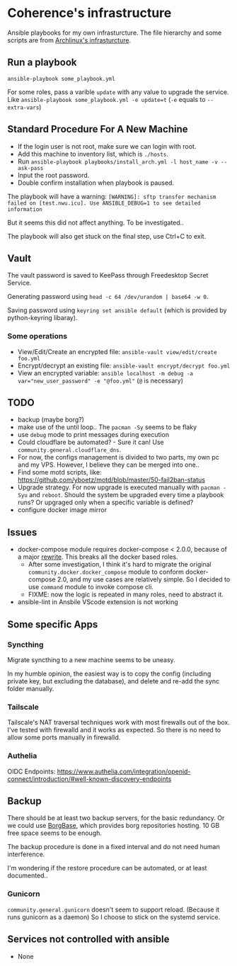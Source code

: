 # Coherence's infrastructure
Ansible playbooks for my own infrasturcture.
The file hierarchy and some scripts are from [Archlinux's infrasturcture](https://gitlab.archlinux.org/archlinux/infrastructure).

## Run a playbook
`ansible-playbook some_playbook.yml`

For some roles, pass a varible `update` with any value to upgrade the service. Like `ansible-playbook some_playbook.yml -e update=t`
(`-e` equals to `--extra-vars`)

## Standard Procedure For A New Machine
- If the login user is not root, make sure we can login with root.
- Add this machine to inventory list, which is `./hosts`.
- Run `ansible-playbook playbooks/install_arch.yml -l host_name -v --ask-pass`
- Input the root password.
- Double confirm installation when playbook is paused.

The playbook will have a warning:
`[WARNING]: sftp transfer mechanism failed on [test.nwu.icu]. Use ANSIBLE_DEBUG=1 to see detailed information`

But it seems this did not affect anything. To be investigated..

The playbook will also get stuck on the final step, use Ctrl+C to exit.

## Vault
The vault password is saved to KeePass through Freedesktop Secret Service.

Generating password using `head -c 64 /dev/urandom | base64 -w 0`.

Saving password using `keyring set ansible default` (which is provided by python-keyring libaray).

### Some operations
- View/Edit/Create an encrypted file: `ansible-vault view/edit/create foo.yml`
- Encrypt/decrypt an existing file: `ansible-vault encrypt/decrypt foo.yml`
- View an encrypted variable: `ansible localhost -m debug -a var="new_user_password" -e "@foo.yml"` (`@` is necessary)

## TODO
- backup (maybe borg?)
- make use of the until loop.. The `pacman -Sy` seems to be flaky
- use `debug` mode to print messages during execution
- Could cloudflare be automated? - Sure it can! Use `community.general.cloudflare_dns`.
- For now, the configs management is divided to two parts, my own pc and my VPS. However, I believe they can be merged into one..
- Find some motd scripts, like: https://github.com/yboetz/motd/blob/master/50-fail2ban-status
- Upgrade strategy. For now upgrade is executed manually with `pacman -Syu` and `reboot`.
  Should the system be upgraded every time a playbook runs? Or upgraged only when a specific variable is defined?
- configure docker image mirror

## Issues
- docker-compose module requires docker-compose < 2.0.0, because of a major [rewrite](https://github.com/ansible-collections/community.docker/issues/216).
  This breaks all the docker based roles.
  - After some investigation, I think it's hard to migrate the original `community.docker.docker_compose` module to conform docker-compose 2.0, and my use cases are relatively simple.
    So I decided to use `command` module to invoke compose cli. 
  - FIXME: now the logic is repeated in many roles, need to abstract it.
- ansible-lint in Ansbile VScode extension is not working

## Some specific Apps
### Syncthing
Migrate syncthing to a new machine seems to be uneasy.

In my humble opinion, the easiest way is to copy the config (including private key, but excluding the database), and delete and re-add the sync folder manually.

### Tailscale
Tailscale's NAT traversal techniques work with most firewalls out of the box. I've tested with firewalld and it works as expected. So there is no need to allow some ports manually in firewalld.

### Authelia
OIDC Endpoints: https://www.authelia.com/integration/openid-connect/introduction/#well-known-discovery-endpoints

## Backup
There should be at least two backup servers, for the basic redundancy.
Or we could use [BorgBase](https://www.borgbase.com/), which provides borg repositories hosting. 10 GB free space seems to be enough.

The backup procedure is done in a fixed interval and do not need human interference.

I'm wondering if the restore procedure can be automated, or at least documented..

### Gunicorn
`community.general.gunicorn` doesn't seem to support reload. (Because it runs gunicorn as a daemon) So I choose to stick on the systemd service.

## Services not controlled with ansible
- None
